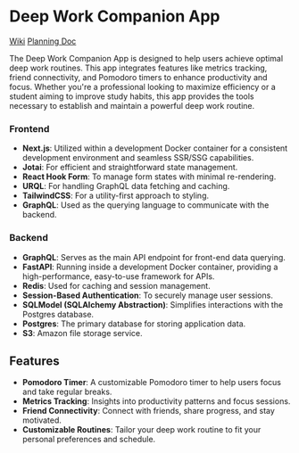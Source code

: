 # Deep Work Companion App

[Wiki](https://github.com/earcherc/deep-work/wiki)
[Planning Doc](https://docs.google.com/document/d/1zfZVOmlV_5TOfJoYeOAtwDp23rfpGEp4Doelewh11Kg/edit?usp=sharing)

The Deep Work Companion App is designed to help users achieve optimal deep work routines. This app integrates features like metrics tracking, friend connectivity, and Pomodoro timers to enhance productivity and focus. Whether you're a professional looking to maximize efficiency or a student aiming to improve study habits, this app provides the tools necessary to establish and maintain a powerful deep work routine.

### Frontend

- **Next.js**: Utilized within a development Docker container for a consistent development environment and seamless SSR/SSG capabilities.
- **Jotai**: For efficient and straightforward state management.
- **React Hook Form**: To manage form states with minimal re-rendering.
- **URQL**: For handling GraphQL data fetching and caching.
- **TailwindCSS**: For a utility-first approach to styling.
- **GraphQL**: Used as the querying language to communicate with the backend.

### Backend

- **GraphQL**: Serves as the main API endpoint for front-end data querying.
- **FastAPI**: Running inside a development Docker container, providing a high-performance, easy-to-use framework for APIs.
- **Redis**: Used for caching and session management.
- **Session-Based Authentication**: To securely manage user sessions.
- **SQLModel (SQLAlchemy Abstraction)**: Simplifies interactions with the Postgres database.
- **Postgres**: The primary database for storing application data.
- **S3**: Amazon file storage service.

## Features

- **Pomodoro Timer**: A customizable Pomodoro timer to help users focus and take regular breaks.
- **Metrics Tracking**: Insights into productivity patterns and focus sessions.
- **Friend Connectivity**: Connect with friends, share progress, and stay motivated.
- **Customizable Routines**: Tailor your deep work routine to fit your personal preferences and schedule.
